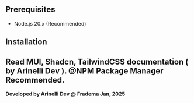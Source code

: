 ## Prerequisites

- Node.js 20.x (Recommended)

## Installation

## Read MUI, Shadcn, TailwindCSS documentation ( by Arinelli Dev ). @NPM Package Manager Recommended.

**Developed by Arinelli Dev @ Fradema Jan, 2025**
